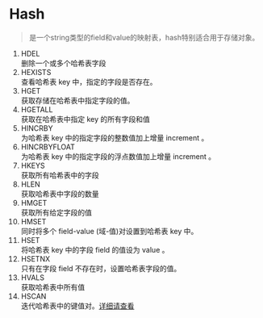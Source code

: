 # Hash
> 是一个string类型的field和value的映射表，hash特别适合用于存储对象。
1. HDEL     
删除一个或多个哈希表字段
2. HEXISTS  
查看哈希表 key 中，指定的字段是否存在。
3. HGET     
获取存储在哈希表中指定字段的值。
4. HGETALL     
获取在哈希表中指定 key 的所有字段和值
5. HINCRBY     
为哈希表 key 中的指定字段的整数值加上增量 increment 。
6. HINCRBYFLOAT     
为哈希表 key 中的指定字段的浮点数值加上增量 increment 。
7. HKEYS    
获取所有哈希表中的字段
8. HLEN     
获取哈希表中字段的数量
9. HMGET    
获取所有给定字段的值
10. HMSET   
同时将多个 field-value (域-值)对设置到哈希表 key 中。
11. HSET    
将哈希表 key 中的字段 field 的值设为 value 。
12. HSETNX  
只有在字段 field 不存在时，设置哈希表字段的值。
13. HVALS   
获取哈希表中所有值
14. HSCAN   
迭代哈希表中的键值对。[详细请查看](http://redisdoc.com/key/scan.html#scan)

